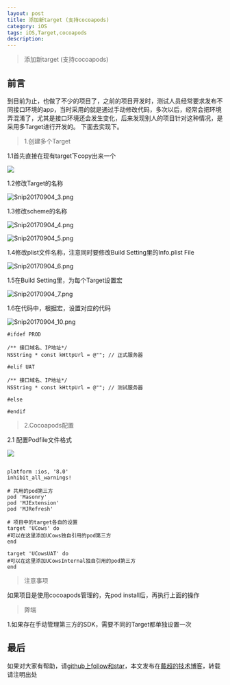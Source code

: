 ```yaml
---
layout: post
title: 添加新target (支持cocoapods)
category: iOS
tags: iOS,Target,cocoapods
description:
---
```


>   添加新target (支持cocoapods)


## 前言

到目前为止，也做了不少的项目了，之前的项目开发时，测试人员经常要求发布不同接口环境的app，当时采用的就是通过手动修改代码，多次以后，经常会把环境弄混淆了，尤其是接口环境还会发生变化，后来发现别人的项目针对这种情况，是采用多Target进行开发的。
下面去实现下。

> 1.创建多个Target

1.1首先直接在现有target下copy出来一个

![](http://upload-images.jianshu.io/upload_images/847061-6e0652d618c7538f.png?imageMogr2/auto-orient/strip%7CimageView2/2/w/1240)

1.2修改Target的名称

![Snip20170904_3.png](http://upload-images.jianshu.io/upload_images/847061-2ceda59026b28d04.png?imageMogr2/auto-orient/strip%7CimageView2/2/w/1240)

1.3修改scheme的名称

![Snip20170904_4.png](http://upload-images.jianshu.io/upload_images/847061-59da436d79034f0b.png?imageMogr2/auto-orient/strip%7CimageView2/2/w/1240)


![Snip20170904_5.png](http://upload-images.jianshu.io/upload_images/847061-ee344554bb6c27fd.png?imageMogr2/auto-orient/strip%7CimageView2/2/w/1240)

1.4修改plist文件名称，注意同时要修改Build Setting里的Info.plist File

![Snip20170904_6.png](http://upload-images.jianshu.io/upload_images/847061-cea7a9d60b3cf118.png?imageMogr2/auto-orient/strip%7CimageView2/2/w/1240)

1.5在Build Setting里，为每个Target设置宏


![Snip20170904_7.png](http://upload-images.jianshu.io/upload_images/847061-57ac4ffb27eb999a.png?imageMogr2/auto-orient/strip%7CimageView2/2/w/1240)

1.6在代码中，根据宏，设置对应的代码

![Snip20170904_10.png](http://upload-images.jianshu.io/upload_images/847061-30db1ce48d1f58a8.png?imageMogr2/auto-orient/strip%7CimageView2/2/w/1240)

```
#ifdef PROD

/** 接口域名、IP地址*/
NSString * const kHttpUrl = @""; // 正式服务器

#elif UAT

/** 接口域名、IP地址*/
NSString * const kHttpUrl = @""; // 测试服务器

#else

#endif
```

> 2.Cocoapods配置

2.1 配置Podfile文件格式

![](http://upload-images.jianshu.io/upload_images/847061-76aada1c2250d6a0.png?imageMogr2/auto-orient/strip%7CimageView2/2/w/1240)

```

platform :ios, '8.0'
inhibit_all_warnings!

# 共用的pod第三方
pod 'Masonry'
pod 'MJExtension'
pod 'MJRefresh'

# 项目中的target各自的设置
target 'UCows' do
#可以在这里添加UCows独自引用的pod第三方
end

target 'UCowsUAT' do
#可以在这里添加UCowsInternal独自引用的pod第三方
end

```

> 注意事项

如果项目是使用cocoapods管理的，先pod install后，再执行上面的操作

> 弊端

1.如果存在手动管理第三方的SDK，需要不同的Target都单独设置一次



## 最后

如果对大家有帮助，请[github上follow和star](https://github.com/jifengchao)，本文发布在[戴超的技术博客](https://jifengchao.github.io/)，转载请注明出处
